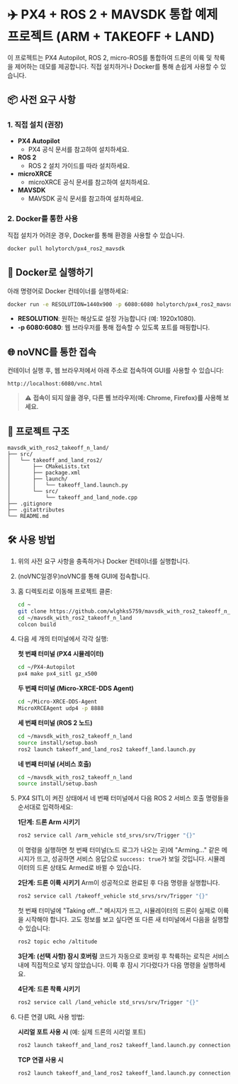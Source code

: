# ✈️ PX4 + ROS 2 + MAVSDK 통합 예제 프로젝트 (ARM + TAKEOFF + LAND)

이 프로젝트는 PX4 Autopilot, ROS 2, micro-ROS를 통합하여 드론의 이륙 및 착륙을 제어하는 데모를 제공합니다. 직접 설치하거나 Docker를 통해 손쉽게 사용할 수 있습니다.

## 📦 사전 요구 사항

### 1. 직접 설치 (권장)
- **PX4 Autopilot**
  - PX4 공식 문서를 참고하여 설치하세요.
- **ROS 2**
  - ROS 2 설치 가이드를 따라 설치하세요.
- **microXRCE**
  - microXRCE 공식 문서를 참고하여 설치하세요.
- **MAVSDK**
  - MAVSDK 공식 문서를 참고하여 설치하세요.

### 2. Docker를 통한 사용
직접 설치가 어려운 경우, Docker를 통해 환경을 사용할 수 있습니다.
```bash
docker pull holytorch/px4_ros2_mavsdk
```

## 🚀 Docker로 실행하기

아래 명령어로 Docker 컨테이너를 실행하세요:
```bash
docker run -e RESOLUTION=1440x900 -p 6080:6080 holytorch/px4_ros2_mavsdk
```
- **RESOLUTION**: 원하는 해상도로 설정 가능합니다 (예: 1920x1080).
- **-p 6080:6080**: 웹 브라우저를 통해 접속할 수 있도록 포트를 매핑합니다.

## 🌐 noVNC를 통한 접속

컨테이너 실행 후, 웹 브라우저에서 아래 주소로 접속하여 GUI를 사용할 수 있습니다:
```
http://localhost:6080/vnc.html
```

> ⚠️ **접속이 되지 않을 경우, 다른 웹 브라우저(예: Chrome, Firefox)를 사용해 보세요.**

## 📁 프로젝트 구조

```
mavsdk_with_ros2_takeoff_n_land/
├── src/
│   └── takeoff_and_land_ros2/
│       ├── CMakeLists.txt
│       ├── package.xml
│       ├── launch/
│       │   └── takeoff_land.launch.py
│       └── src/
│           └── takeoff_and_land_node.cpp
├── .gitignore
├── .gitattributes
└── README.md
```

## 🛠️ 사용 방법

1. 위의 사전 요구 사항을 충족하거나 Docker 컨테이너를 실행합니다.
2. (noVNC일경우)noVNC를 통해 GUI에 접속합니다.
3. 홈 디렉토리로 이동해 프로젝트 클론:
   ```bash
   cd ~
   git clone https://github.com/wlghks5759/mavsdk_with_ros2_takeoff_n_land.git
   cd ~/mavsdk_with_ros2_takeoff_n_land
   colcon build
   ```

4. 다음 세 개의 터미널에서 각각 실행:

   **첫 번째 터미널 (PX4 시뮬레이터)**
   ```bash
   cd ~/PX4-Autopilot
   px4 make px4_sitl gz_x500
   ```

   **두 번째 터미널 (Micro-XRCE-DDS Agent)**
   ```bash
   cd ~/Micro-XRCE-DDS-Agent
   MicroXRCEAgent udp4 -p 8888
   ```

   **세 번째 터미널 (ROS 2 노드)**
   ```bash
   cd ~/mavsdk_with_ros2_takeoff_n_land
   source install/setup.bash
   ros2 launch takeoff_and_land_ros2 takeoff_land.launch.py
   ```

   **네 번째 터미널 (서비스 호출)**
   ```bash
   cd ~/mavsdk_with_ros2_takeoff_n_land
   source install/setup.bash
   ```

5. PX4 SITL이 켜진 상태에서 네 번째 터미널에서 다음 ROS 2 서비스 호출 명령들을 순서대로 입력하세요:

   **1단계: 드론 Arm 시키기**
   ```bash
   ros2 service call /arm_vehicle std_srvs/srv/Trigger "{}"
   ```
   이 명령을 실행하면 첫 번째 터미널(노드 로그가 나오는 곳)에 "Arming..." 같은 메시지가 뜨고, 성공하면 서비스 응답으로 `success: true`가 보일 것입니다. 시뮬레이터의 드론 상태도 Armed로 바뀔 수 있습니다.

   **2단계: 드론 이륙 시키기**
   Arm이 성공적으로 완료된 후 다음 명령을 실행합니다.
   ```bash
   ros2 service call /takeoff_vehicle std_srvs/srv/Trigger "{}"
   ```
   첫 번째 터미널에 "Taking off..." 메시지가 뜨고, 시뮬레이터의 드론이 실제로 이륙을 시작해야 합니다. 고도 정보를 보고 싶다면 또 다른 새 터미널에서 다음을 실행할 수 있습니다:
   ```bash
   ros2 topic echo /altitude
   ```

   **3단계: (선택 사항) 잠시 호버링**
   코드가 자동으로 호버링 후 착륙하는 로직은 서비스 내에 직접적으로 넣지 않았습니다. 이륙 후 잠시 기다렸다가 다음 명령을 실행하세요.

   **4단계: 드론 착륙 시키기**
   ```bash
   ros2 service call /land_vehicle std_srvs/srv/Trigger "{}"
   ```

6. 다른 연결 URL 사용 방법:

   **시리얼 포트 사용 시** (예: 실제 드론의 시리얼 포트)
   ```bash
   ros2 launch takeoff_and_land_ros2 takeoff_land.launch.py connection_url:=serial:///dev/ttyACM0:57600
   ```

   **TCP 연결 사용 시**
   ```bash
   ros2 launch takeoff_and_land_ros2 takeoff_land.launch.py connection_url:=tcp://<DRONE_IP>:5760
   ```

   
